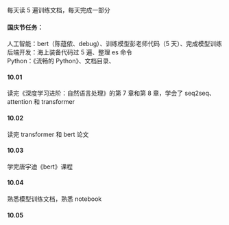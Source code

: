 
每天读 5 遍训练文档，每天完成一部分  

#### 国庆节任务：  

人工智能：bert（陈蕴侬、debug）、训练模型彭老师代码（5 天）、完成模型训练    
后端开发：海上装备代码过 5 遍、整理 es 命令  
Python：《流畅的 Python》、文档目录、


#### 10.01  

读完《深度学习进阶：自然语言处理》的第 7 章和第 8 章，学会了 seq2seq、attention 和 transformer  


#### 10.02  

读完 transformer 和 bert 论文  


#### 10.03  

学完唐宇迪《bert》课程  


#### 10.04  

熟悉模型训练文档，熟悉 notebook  


#### 10.05  



